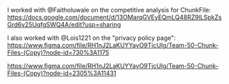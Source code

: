 I worked with @Faitholuwale on the competitive analysis for ChunkFile: 
https://docs.google.com/document/d/13OMarqGVEyEQmLQ48RZ9lLSpkZsGrd6v25UqfgSWQ4A/edit?usp=sharing

I also worked with @Lois1221 on the "privacy policy page": 
https://www.figma.com/file/RH1nJ2LaKUYYayO9TjcUIg/Team-50-Chunk-Files-(Copy)?node-id=730%3A1175

https://www.figma.com/file/RH1nJ2LaKUYYayO9TjcUIg/Team-50-Chunk-Files-(Copy)?node-id=2305%3A11431
